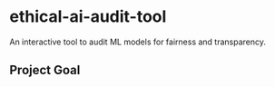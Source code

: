 # ethical-ai-audit-tool
An interactive tool to audit ML models for fairness and transparency.
## Project Goal